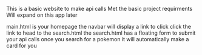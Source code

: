 This is a basic website to make api calls 
Met the basic project requirments
Will expand on this app later

main.html is your homepage
the navbar will display a link to click
click the link to head to the search.html
the search.html has a floating form to submit your api calls
once you search for a pokemon it will automatically make a card for you

